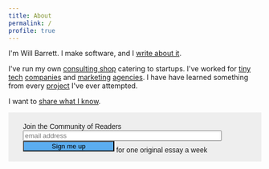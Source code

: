 ```yaml
---
title: About
permalink: /
profile: true
---
```


I'm Will Barrett. I make software, and I [write about it](/blog).

I've run my own [consulting shop](http://tallgreentree.com) catering to startups. I've worked for [tiny](http://www.sqwiggle.com) [tech](http://speak.io) [companies](http://rouxbe.com) and [marketing](http://www.schafercondoncarter.com/) [agencies](http://http://www.webershandwick.com/). I have have learned something from every [project](/projects) I've ever attempted.

I want to [share what I know](/blog).

<!-- Begin MailChimp Signup Form -->
<link href="//cdn-images.mailchimp.com/embedcode/slim-081711.css" rel="stylesheet" type="text/css">
<style type="text/css">
#mc_embed_signup{
  background:#eee; 
  clear:left; 
  font:14px 
  Helvetica,Arial,sans-serif; 
}
</style>
<div id="mc_embed_signup">
<form action="//willbarrett.us10.list-manage.com/subscribe/post?u=569a3b66d2809fd1a5a90dbb1&amp;id=c0d65ca547" method="post" id="mc-embedded-subscribe-form" name="mc-embedded-subscribe-form" class="validate" target="_blank" novalidate style="padding: 20px; width: 446px; margin: 0 auto; background: #eee; border-radius: 5px;">
<div id="mc_embed_signup_scroll">
<label for="mce-EMAIL">Join the Community of Readers</label>
<input type="email" value="" name="EMAIL" class="email" id="mce-EMAIL" placeholder="email address" required style="width: 396px">
<div style="position: absolute; left: -5000px;" aria-hidden="true"><input type="text" name="b_569a3b66d2809fd1a5a90dbb1_c0d65ca547" tabindex="-1" value=""></div>
<div class="clear"><input type="submit" value="Sign me up" name="subscribe" id="mc-embedded-subscribe" class="button" style="display: inline-block; width: 182px; background: #5badf0; margin-bottom: 0;"> <span style="position: relative; top: 8px;">for one original essay a week</span></div>
</div>
</form>
</div>

<!--End mc_embed_signup-->
